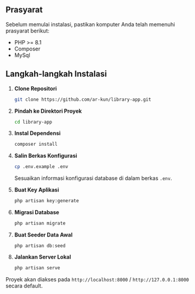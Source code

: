 ## Prasyarat
Sebelum memulai instalasi, pastikan komputer Anda telah memenuhi prasyarat berikut:

- PHP >= 8.1
- Composer
- MySql

## Langkah-langkah Instalasi

1. **Clone Repositori**

   ```bash
   git clone https://github.com/ar-kun/library-app.git
   ```

2. **Pindah ke Direktori Proyek**

   ```bash
   cd library-app
   ```

3. **Instal Dependensi**

   ```bash
   composer install
   ```

4. **Salin Berkas Konfigurasi**

   ```bash
   cp .env.example .env
   ```

   Sesuaikan informasi konfigurasi database di dalam berkas `.env`.

5. **Buat Key Aplikasi**

   ```bash
   php artisan key:generate
   ```

6. **Migrasi Database**

   ```bash
   php artisan migrate
   ```

7. **Buat Seeder Data Awal**
   ```
   php artisan db:seed
   ```

8. **Jalankan Server Lokal**

    ```bash
    php artisan serve
    ```

Proyek akan diakses pada `http://localhost:8000` / `http://127.0.0.1:8000` secara default.
